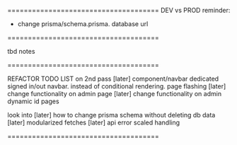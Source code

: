=====================================
DEV vs PROD reminder:

- change prisma/schema.prisma. database url

=====================================

tbd notes

=====================================

REFACTOR TODO LIST on 2nd pass
[later] component/navbar dedicated signed in/out navbar. instead of conditional rendering. page flashing
[later] change functionality on admin page
[later] change functionality on admin dynamic id pages

look into
[later] how to change prisma schema without deleting db data
[later] modularized fetches
[later] api error scaled handling

=====================================
